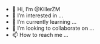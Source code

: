 - 👋 Hi, I’m @KillerZM
- 👀 I’m interested in ...
- 🌱 I’m currently learning ...
- 💞️ I’m looking to collaborate on ...
- 📫 How to reach me ...

<!---
KillerZM/KillerZM is a ✨ special ✨ repository because its `README.md` (AMINO BOT)
--->
